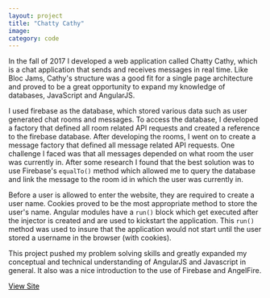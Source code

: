```yaml
---
layout: project
title: "Chatty Cathy"
image:
category: code
---
```


In the fall of 2017 I developed a web application called Chatty Cathy, which is a chat application that sends and receives messages in real time. Like Bloc Jams, Cathy's structure was a good fit for a single page architecture and proved to be a great opportunity to expand my knowledge of databases, JavaScript and AngularJS.

I used firebase as the database, which stored various data such as user generated chat rooms and messages. To access the database, I developed a factory that defined all room related API requests and created a reference to the firebase database. After developing the rooms, I went on to create a message factory that defined all message related API requests. One challenge I faced was that all messages depended on what room the user was currently in. After some research I found that the best solution was to use Firebase's `equalTo()` method which allowed me to query the database and link the message to the room id in which the user was currently in.

Before a user is allowed to enter the website, they are required to create a user name. Cookies proved to be the most appropriate method to store the user's name. Angular modules have a `run()` block which get executed after the injector is created and are used to kickstart the application. This `run()` method was used to insure that the application would not start until the user stored a username in the browser (with cookies).

This project pushed my problem solving skills and greatly expanded my conceptual and technical understanding of AngularJS and Javascript in general. It also was a nice introduction to the use of Firebase and AngelFire.

<a href="https://diplomat-tilling-72250.netlify.com/" style= "color: black">View Site</a>
